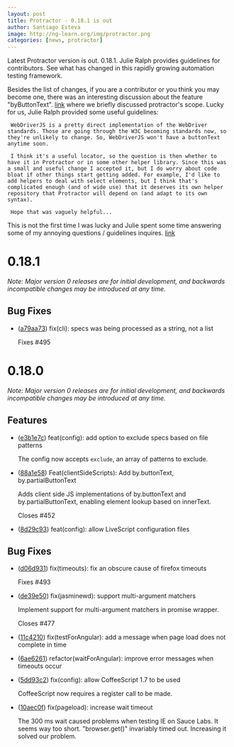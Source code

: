 ```yaml
---
layout: post
title: Protractor - 0.18.1 is out
author: Santiago Esteva
image: http://ng-learn.org/img/protractor.png
categories: [news, protractor]
---
```


Latest Protractor version is out. 0.18.1. Julie Ralph provides guidelines for contributors.
See what has changed in this rapidly growing automation testing framework.

Besides the list of changes, if you are a contributor or you think you may become one, there was an interesting discussion about the feature "byButtonText".
[link](https://github.com/angular/protractor/issues/452) where we briefly discussed protractor's scope. Lucky for us,
Julie Ralph provided some useful guidelines:

     WebDriverJS is a pretty direct implementation of the WebDriver standards. Those are going through the W3C becoming standards now, so they're unlikely to change. So, WebDriverJS won't have a buttonText anytime soon.

     I think it's a useful locator, so the question is then whether to have it in Protractor or in some other helper library. Since this was a small and useful change I accepted it, but I do worry about code bloat if other things start getting added. For example, I'd like to add helpers to deal with select elements, but I think that's complicated enough (and of wide use) that it deserves its own helper repository that Protractor will depend on (and adapt to its own syntax).

     Hope that was vaguely helpful...


This is not the first time I was lucky and Julie spent some time answering some of my annoying questions / guidelines inquires.
[link](https://github.com/angular/protractor/issues/405)


# 0.18.1
_Note: Major version 0 releases are for initial development, and backwards incompatible changes may be introduced at any time._

## Bug Fixes

- ([a79aa73](https://github.com/angular/protractor/commit/a79aa73df5df598ccad695af882d23ddaac2c2d9))
  fix(cli): specs was being processed as a string, not a list

  Fixes #495

# 0.18.0
_Note: Major version 0 releases are for initial development, and backwards incompatible changes may be introduced at any time._

## Features

- ([e3b1e7c](https://github.com/angular/protractor/commit/e3b1e7cec7af35f2e245ca64e4f94227ecaa1c57))
  feat(config): add option to exclude specs based on file patterns

  The config now accepts `exclude`, an array of patterns to exclude.

- ([88a1e58](https://github.com/angular/protractor/commit/88a1e587a40f0e6d978b20fe55160a18e2855493))
  Feat(clientSideScripts): Add by.buttonText, by.partialButtonText

  Adds client side JS implementations of by.buttonText and by.partialButtonText, enabling element
  lookup based on innerText.

  Closes #452

- ([8d29c93](https://github.com/angular/protractor/commit/8d29c939766f044d910401e60834769cf8e5e44b))
  feat(config): allow LiveScript configuration files

## Bug Fixes

- ([d06d931](https://github.com/angular/protractor/commit/d06d931e1cb2c2bd38c2c50965a6f78690bdc336))
  fix(timeouts): fix an obscure cause of firefox timeouts

  Fixes #493

- ([de39e50](https://github.com/angular/protractor/commit/de39e5077d09daaeb885767e968a5cef78c9cac7))
  fix(jasminewd): support multi-argument matchers

  Implement support for multi-argument matchers in promise wrapper.

  Closes #477

- ([11c4210](https://github.com/angular/protractor/commit/11c4210fe740771707d5421a4940bdce43d3d33e))
  fix(testForAngular): add a message when page load does not complete in time

- ([6ae6261](https://github.com/angular/protractor/commit/6ae626158ee0610b70501af5d57ad4ff379c5ead))
  refactor(waitForAngular): improve error messages when timeouts occur

- ([5dd93c2](https://github.com/angular/protractor/commit/5dd93c2397a401011e16271f6472c72037c871b6))
  fix(config): allow CoffeeScript 1.7 to be used

  CoffeeScript now requires a register call to be made.

- ([10aec0f](https://github.com/angular/protractor/commit/10aec0ff212987bfdb9ab4011e6cb2f9c646fca2))
  fix(pageload): increase wait timeout

  The 300 ms wait caused problems when testing IE on Sauce Labs. It seems way too short.
  "browser.get()" invariably timed out. Increasing it solved our problem.

